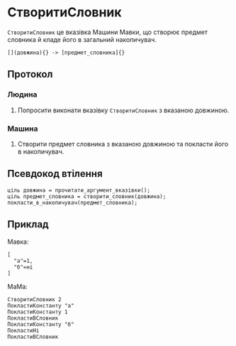 # СтворитиСловник

`СтворитиСловник` <keyword>це</keyword> вказівка <subject>Машини Мавки</subject>, що створює предмет словника й кладе його в загальний накопичувач.

```
[](довжина){} -> [предмет_словника]{}
```

## Протокол

### Людина

1. Попросити виконати вказівку `СтворитиСловник` з вказаною довжиною.

### Машина

1. Створити предмет словника з вказаною довжиною та покласти його в накопичувач.

## Псевдокод втілення

```ціль
ціль довжина = прочитати_аргумент_вказівки();
ціль предмет_словника = створити_словник(довжина);
покласти_в_накопичувач(предмет_словника);
```

## Приклад

<subject>Мавка</subject>:

```мавка
[
  "а"=1,
  "б"=ні
]
```

<subject>МаМа</subject>:

```мама
СтворитиСловник 2
ПокластиКонстанту "а"
ПокластиКонстанту 1
ПокластиВСловник
ПокластиКонстанту "б"
ПокластиНі
ПокластиВСловник
```